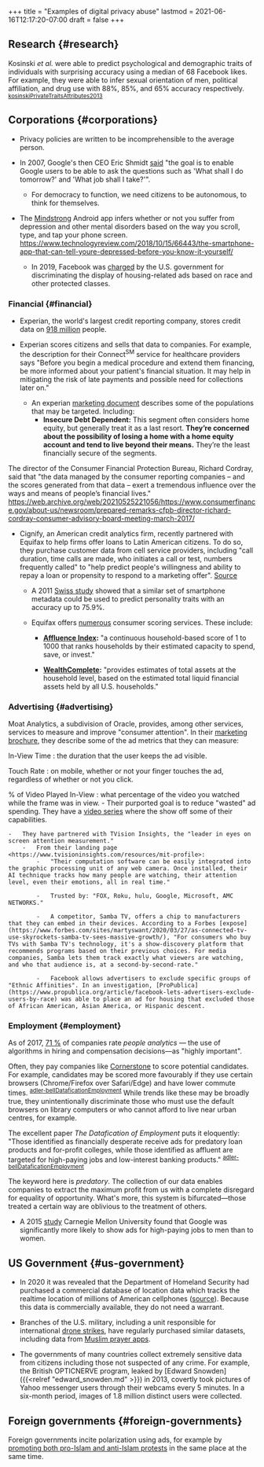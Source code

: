 +++
title = "Examples of digital privacy abuse"
lastmod = 2021-06-16T12:17:20-07:00
draft = false
+++

## Research {#research}

Kosinski _et al._ were able to predict psychological and demographic traits of individuals with surprising accuracy using a median of 68 Facebook likes. For example, they were able to infer sexual orientation of men, political affiliation, and drug use with 88%, 85%, and 65% accuracy respectively. <sup id="05cad4ec785f5031174da548503106b9"><a href="#kosinskiPrivateTraitsAttributes2013" title="">kosinskiPrivateTraitsAttributes2013</a></sup>


## Corporations {#corporations}

-   Privacy policies are written to be incomprehensible to the average person.

-   In 2007, Google's then CEO Eric Shmidt [said](https://web.archive.org/web/20210524225135/https://www.ft.com/content/c3e49548-088e-11dc-b11e-000b5df10621) "the goal is to enable Google users to be able to ask the questions such as 'What shall I do tomorrow?' and 'What job shall I take?'".
    -   For democracy to function, we need citizens to be autonomous, to think for themselves.

-   The [Mindstrong](https://play.google.com/store/apps/details?id=com.mindstrong&hl=en%5FCA&gl=US) Android app infers whether or not you suffer from depression and other mental disorders based on the way you scroll, type, and tap your phone screen. <https://www.technologyreview.com/2018/10/15/66443/the-smartphone-app-that-can-tell-youre-depressed-before-you-know-it-yourself/>
    -   In 2019, Facebook was [charged](https://web.archive.org/web/20201219124029/https://www.hud.gov/press/press%5Freleases%5Fmedia%5Fadvisories/HUD%5FNo%5F19%5F035) by the U.S. government for discriminating the display of housing-related ads based on race and other protected classes.


### Financial {#financial}

-   Experian, the world's largest credit reporting company, stores credit data on [918 million](https://www.experianplc.com/media/2744/discover-experian-fy17.pdf) people.

-   Experian scores citizens and sells that data to companies. For example, the description for their Connect<sup>SM</sup> service for healthcare providers says "Before you begin a medical procedure and extend them financing, be more informed about your patient's financial situation. It may help in mitigating the risk of late payments and possible need for collections later on."
    -   An experian [marketing document](https://web.archive.org/web/20200927025457/https://www.experian.com/content/dam/marketing/na/assets/ems/marketing-services/documents/product-sheets/audience-lookbook.pdf) describes some of the populations that may be targeted. Including:
        -   **Insecure Debt Dependent:** This segment often considers home equity, but generally treat it as a last resort. **They’re concerned about the possibility of losing a home with a home equity account and tend to live beyond their means.** They’re the least financially secure of the segments.

The director of the Consumer Financial Protection Bureau, Richard Cordray, said that "the data managed by the consumer reporting companies – and the scores generated from that data – exert a tremendous influence over the ways and means of people’s financial lives." <https://web.archive.org/web/20210525221056/https://www.consumerfinance.gov/about-us/newsroom/prepared-remarks-cfpb-director-richard-cordray-consumer-advisory-board-meeting-march-2017/>

-   Cignify, an American credit analytics firm, recently partnered with Equifax to help firms offer loans to Latin American citizens. To do so, they purchase customer data from cell service providers, including "call duration, time calls are made, who initiates a call or test, numbers frequently called" to "help predict people's willingness and ability to repay a loan or propensity to respond to a marketing offer". [Source](https://web.archive.org/web/20201124145234if%5F/https://www.youtube.com/watch?v=3KeycN%5F50ac)
    -   A 2011 [Swiss study](https://ieeexplore.ieee.org/abstract/document/5959587) showed that a similar set of smartphone metadata could be used to predict personality traits with an accuracy up to 75.9%.

    -   Equifax offers [numerous](https://www.equifax.com/business/customer-targeting-and-scoring/) consumer scoring services. These include:
        -   **[Affluence Index](https://www.equifax.com/business/affluence-index/):** "a continuous household-based score of 1 to 1000 that ranks households by their estimated capacity to spend, save, or invest."

        -   **[WealthComplete](https://www.equifax.com/business/wealthcomplete/):** "provides estimates of total assets at the household level, based on the estimated total liquid financial assets held by all U.S. households."


### Advertising {#advertising}

Moat Analytics, a subdivision of Oracle, provides, among other services, services to measure and improve "consumer attention". In their [marketing brochure](https://web.archive.org/web/20210611205501/https://www.oracle.com/a/ocom/docs/dc/em/mktg-7203-gbav-step-by-step-guide-v3c.pdf), they describe some of the ad metrics that they can measure:

In-View Time
: the duration that the user keeps the ad visible.

Touch Rate
: on mobile, whether or not your finger touches the ad, regardless of whether or not you click.

% of Video Played In-View
: what percentage of the video you watched while the frame was in view.
    -   Their purported goal is to reduce "wasted" ad spending. They have a [video series](https://www.youtube.com/watch?v=-VIJv1WwH%5FM) where the show off some of their capabilities.

    -   They have partnered with TVision Insights, the "leader in eyes on screen attention measurement."
        -   From their landing page <https://www.tvisioninsights.com/resources/mit-profile>:
            -   "Their computation software can be easily integrated into the graphic processing unit of any web camera. Once installed, their AI technique tracks how many people are watching, their attention level, even their emotions, all in real time."

            -   Trusted by: "FOX, Roku, hulu, Google, Microsoft, AMC NETWORKS."

            -   A competitor, Samba TV, offers a chip to manufacturers that they can embed in their devices. According to a Forbes [expose](https://www.forbes.com/sites/martyswant/2020/03/27/as-connected-tv-use-skyrockets-samba-tv-sees-massive-growth/), "For consumers who buy TVs with Samba TV's technology, it's a show-discovery platform that recommends programs based on their previous choices. For media companies, Samba lets them track exactly what viewers are watching, and who that audience is, at a second-by-second-rate."

            -   Facebook allows advertisers to exclude specific groups of "Ethnic Affinities". In an investigation, [ProPublica](https://www.propublica.org/article/facebook-lets-advertisers-exclude-users-by-race) was able to place an ad for housing that excluded those of African American, Asian America, or Hispanic descent.


### Employment {#employment}

As of 2017, [71 %](https://www2.deloitte.com/us/en/insights/focus/human-capital-trends/2017/people-analytics-in-hr.html..html) of companies rate _people analytics_ — the use of algorithms in hiring and compensation decisions—as "highly important".

Often, they pay companies like [Cornerstone](https://www.cornerstoneondemand.com/) to score potential candidates. For example, candidates may be scored more favourably if they use certain browsers (Chrome/Firefox over Safari/Edge) and have lower commute times. <sup id="cf5cf049e4e7fb960369aa2aa48129a2"><a href="#adler-bellDataficationEmployment" title="">adler-bellDataficationEmployment</a></sup> While trends like these may be broadly true, they unintentionally discriminate those who must use the default browsers on library computers or who cannot afford to live near urban centres, for example.

The excellent paper _The Datafication of Employment_ puts it eloquently: "Those identified as financially desperate receive ads for predatory loan products and for-profit colleges, while those identified as affluent are targeted for high-paying jobs and low-interest banking products."  <sup id="cf5cf049e4e7fb960369aa2aa48129a2"><a href="#adler-bellDataficationEmployment" title="">adler-bellDataficationEmployment</a></sup>

The keyword here is _predatory_. The collection of our data enables companies to extract the maximum profit from us with a complete disregard for equality of opportunity. What's more, this system is bifurcated—those treated a certain way are oblivious to the treatment of others.

-   A 2015 [study](https://www.cmu.edu/news/stories/archives/2015/july/online-ads-research.html) Carnegie Mellon University found that Google was significantly more likely to show ads for high-paying jobs to men than to women.


## US Government {#us-government}

-   In 2020 it was revealed that the Department of Homeland Security had purchased a commercial database of location data which tracks the realtime location of millions of American cellphones ([source](https://www.wsj.com/articles/federal-agencies-use-cellphone-location-data-for-immigration-enforcement-11581078600)). Because this data is commercially available, they do not need a warrant.

-   Branches of the U.S. military, including a unit responsible for international [drone strikes](https://www.vice.com/en/article/y3g97x/location-data-apps-drone-strikes-iowa-national-guard), have regularly purchased similar datasets, including data from [Muslim prayer apps](https://www.vice.com/en/article/jgqm5x/us-military-location-data-xmode-locate-x).

-   The governments of many countries collect extremely sensitive data from citizens including those not suspected of any crime. For example, the British OPTICNERVE program, leaked by [Edward Snowden]({{<relref "edward_snowden.md" >}}) in 2013, covertly took pictures of Yahoo messenger users through their webcams every 5 minutes. In a six-month period, images of 1.8 million distinct users were collected.


## Foreign governments {#foreign-governments}

Foreign governments incite polarization using ads, for example by [promoting both pro-Islam and anti-Islam protests](https://www.businessinsider.com/russia-trolls-senate-intelligence-committee-hearing-2017-11?r=US&IR=T) in the same place at the same time.